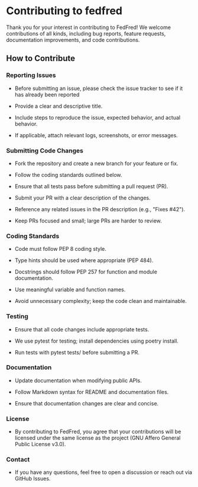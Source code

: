 # Contributing to fedfred

Thank you for your interest in contributing to FedFred! We welcome contributions of all kinds, including bug reports, feature requests, documentation improvements, and code contributions.

## How to Contribute

### Reporting Issues

- Before submitting an issue, please check the issue tracker to see if it has already been reported

- Provide a clear and descriptive title.

- Include steps to reproduce the issue, expected behavior, and actual behavior.

- If applicable, attach relevant logs, screenshots, or error messages.

### Submitting Code Changes

- Fork the repository and create a new branch for your feature or fix.

- Follow the coding standards outlined below.

- Ensure that all tests pass before submitting a pull request (PR).

- Submit your PR with a clear description of the changes.

- Reference any related issues in the PR description (e.g., "Fixes #42").

- Keep PRs focused and small; large PRs are harder to review.

### Coding Standards

- Code must follow PEP 8 coding style.

- Type hints should be used where appropriate (PEP 484).

- Docstrings should follow PEP 257 for function and module documentation.

- Use meaningful variable and function names.

- Avoid unnecessary complexity; keep the code clean and maintainable.

### Testing

- Ensure that all code changes include appropriate tests.

- We use pytest for testing; install dependencies using poetry install.

- Run tests with pytest tests/ before submitting a PR.

### Documentation

- Update documentation when modifying public APIs.

- Follow Markdown syntax for README and documentation files.

- Ensure that documentation changes are clear and concise.

### License

- By contributing to FedFred, you agree that your contributions will be licensed under the same license as the project (GNU Affero General Public License v3.0).

### Contact

- If you have any questions, feel free to open a discussion or reach out via GitHub Issues.